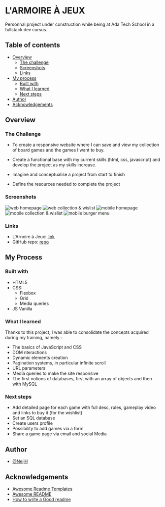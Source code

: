 # L'ARMOIRE À JEUX

Personnal project under construction while being at Ada Tech School in a fullstack dev cursus.

## Table of contents

- [Overview](#overview)
  - [The challenge](#the-challenge)
  - [Screenshots](#screenshots)
  - [Links](#links)
- [My process](#my-process)
  - [Built with](#built-with)
  - [What I learned](#what-i-learned)
  - [Next steps](#next-steps)
- [Author](#author)
- [Acknowledgements](#Acknowledgements)

## Overview

### The Challenge

- To create a responsive website where I can save and view my collection of board games and the games I want to buy.
- Create a functional base with my current skills (html, css, javascript) and develop the project as my skills increase.

- Imagine and conceptualise a project from start to finish
- Define the resources needed to complete the project

### Screenshots

![web homepage](./img/screenshots/web-homepage.png)
![web collection & wislist](./img/screenshots/web-collection.png)
![mobile homepage](./img/screenshots/mobile-homepage.png)
![mobile collection & wislist](./img/screenshots/mobile-collection.png)
![mobile burger menu](./img/screenshots/mobile-burger-menu.png)

### Links

- L'Arnoire à Jeux: [link](https://l-armoire-a-jeux.vercel.app/html/wishlist.html)
- GitHub repo: [repo](https://github.com/NejiH/projet-perso-ludo)

## My Process

### Built with

- HTML5
- CSS:
  - Flexbox
  - Grid
  - Media queries
- JS Vanilla

### What I learned

Thanks to this project, I was able to consolidate the concepts acquired during my training, namely :

- The basics of JavaScript and CSS
- DOM nteractions
- Dynamic elements creation
- Pagination systems, in particular infinite scroll
- URL parameters
- Media queries to make the site responsive
- The first notions of databases, first with an array of objects and then with MySQL

### Next steps

- Add detailed page for each game with full desc, rules, gameplay video and links to buy it (for the wishlist)
- Set an SQL database
- Create users profile
- Possibility to add games via a form
- Share a game page via email and social Media

## Author

- [@NejiH](https://www.github.com/NejiH)

## Acknowledgements

- [Awesome Readme Templates](https://awesomeopensource.com/project/elangosundar/awesome-README-templates)
- [Awesome README](https://github.com/matiassingers/awesome-readme)
- [How to write a Good readme](https://bulldogjob.com/news/449-how-to-write-a-good-readme-for-your-github-project)
